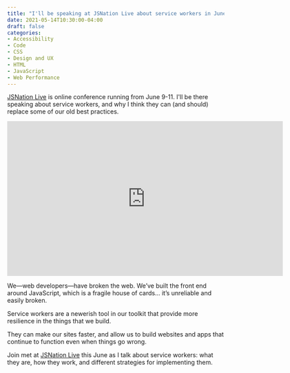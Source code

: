 ```yaml
---
title: "I'll be speaking at JSNation Live about service workers in June"
date: 2021-05-14T10:30:00-04:00
draft: false
categories:
- Accessibility
- Code
- CSS
- Design and UX
- HTML
- JavaScript
- Web Performance
---
```


[JSNation Live](https://live.jsnation.com/) is online conference running from June 9-11. I'll be there speaking about service workers, and why I think they can (and should) replace some of our old best practices.

<div class="fluid-vids"><iframe src="https://player.vimeo.com/video/549312743?badge=0&amp;autopause=0&amp;player_id=0&amp;app_id=58479" width="640" height="360" frameborder="0" allow="autoplay; fullscreen; picture-in-picture" allowfullscreen title="intro-chris-ferdinandi"></iframe></div>

We&mdash;web developers&mdash;have broken the web. We’ve built the front end around JavaScript, which is a fragile house of cards... it’s unreliable and easily broken.

Service workers are a newerish tool in our toolkit that provide more resilience in the things that we build.

They can make our sites faster, and allow us to build websites and apps that continue to function even when things go wrong.

Join met at [JSNation Live](https://live.jsnation.com/) this June as I talk about service workers: what they are, how they work, and different strategies for implementing them.
